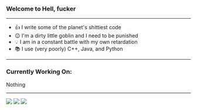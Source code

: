 ### Welcome to Hell, fucker
***
- 👍 I write some of the planet's shittiest code 
- 😉 I'm a dirty little goblin and I need to be punished 
- 💡 I am in a constant battle with my own retardation 
- 📚 I use (very poorly) C++, Java, and Python 
***
### Currently Working On:
Nothing
***
<img src="https://img.shields.io/badge/-C++-00599C?logo=html5&logoColor=fff">
<img src="#007396">
<img src="#3776AB">
